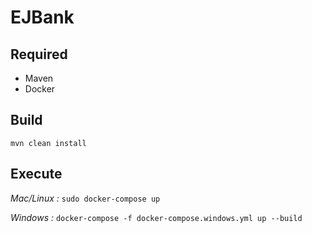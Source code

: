 # EJBank

## Required

- Maven
- Docker

## Build

``mvn clean install``

## Execute

*Mac/Linux :*
``sudo docker-compose up
``

*Windows :*
``docker-compose -f docker-compose.windows.yml up --build
``